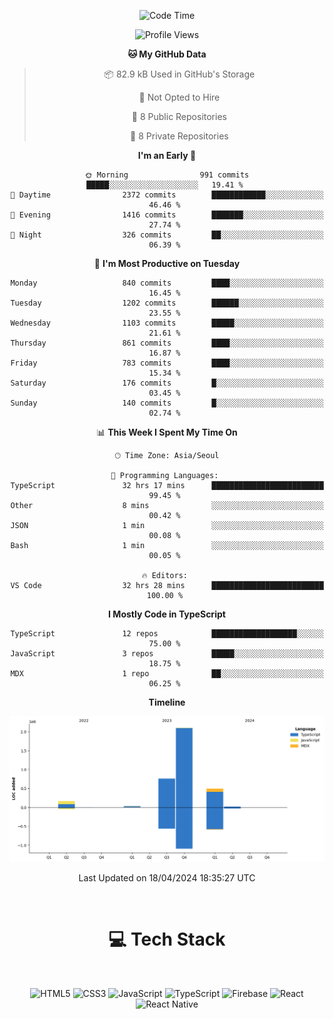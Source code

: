 <div align="center">

  <!--START_SECTION:waka-->
![Code Time](http://img.shields.io/badge/Code%20Time-836%20hrs%2054%20mins-blue)

![Profile Views](http://img.shields.io/badge/Profile%20Views-3-blue)

**🐱 My GitHub Data** 

> 📦 82.9 kB Used in GitHub's Storage 
 > 
> 🚫 Not Opted to Hire
 > 
> 📜 8 Public Repositories 
 > 
> 🔑 8 Private Repositories 
 > 
**I'm an Early 🐤** 

```text
🌞 Morning                991 commits         █████░░░░░░░░░░░░░░░░░░░░   19.41 % 
🌆 Daytime                2372 commits        ████████████░░░░░░░░░░░░░   46.46 % 
🌃 Evening                1416 commits        ███████░░░░░░░░░░░░░░░░░░   27.74 % 
🌙 Night                  326 commits         ██░░░░░░░░░░░░░░░░░░░░░░░   06.39 % 
```
📅 **I'm Most Productive on Tuesday** 

```text
Monday                   840 commits         ████░░░░░░░░░░░░░░░░░░░░░   16.45 % 
Tuesday                  1202 commits        ██████░░░░░░░░░░░░░░░░░░░   23.55 % 
Wednesday                1103 commits        █████░░░░░░░░░░░░░░░░░░░░   21.61 % 
Thursday                 861 commits         ████░░░░░░░░░░░░░░░░░░░░░   16.87 % 
Friday                   783 commits         ████░░░░░░░░░░░░░░░░░░░░░   15.34 % 
Saturday                 176 commits         █░░░░░░░░░░░░░░░░░░░░░░░░   03.45 % 
Sunday                   140 commits         █░░░░░░░░░░░░░░░░░░░░░░░░   02.74 % 
```


📊 **This Week I Spent My Time On** 

```text
🕑︎ Time Zone: Asia/Seoul

💬 Programming Languages: 
TypeScript               32 hrs 17 mins      █████████████████████████   99.45 % 
Other                    8 mins              ░░░░░░░░░░░░░░░░░░░░░░░░░   00.42 % 
JSON                     1 min               ░░░░░░░░░░░░░░░░░░░░░░░░░   00.08 % 
Bash                     1 min               ░░░░░░░░░░░░░░░░░░░░░░░░░   00.05 % 

🔥 Editors: 
VS Code                  32 hrs 28 mins      █████████████████████████   100.00 % 
```

**I Mostly Code in TypeScript** 

```text
TypeScript               12 repos            ███████████████████░░░░░░   75.00 % 
JavaScript               3 repos             █████░░░░░░░░░░░░░░░░░░░░   18.75 % 
MDX                      1 repo              ██░░░░░░░░░░░░░░░░░░░░░░░   06.25 % 
```



**Timeline**

![Lines of Code chart](https://raw.githubusercontent.com/SONGDAM/SONGDAM/master/assets/bar_graph.png)


 Last Updated on 18/04/2024 18:35:27 UTC
<!--END_SECTION:waka-->

  
 <br>
  
# 💻 Tech Stack
  
</div>

</br>

<div align="center">

   ![HTML5](https://img.shields.io/badge/html5-%23E34F26.svg?style=for-the-badge&logo=html5&logoColor=white) ![CSS3](https://img.shields.io/badge/css3-%231572B6.svg?style=for-the-badge&logo=css3&logoColor=white) ![JavaScript](https://img.shields.io/badge/javascript-%23323330.svg?style=for-the-badge&logo=javascript&logoColor=%23F7DF1E) 
 ![TypeScript](https://img.shields.io/badge/typescript-%23007ACC.svg?style=for-the-badge&logo=typescript&logoColor=white)
  ![Firebase](https://img.shields.io/badge/firebase-%23039BE5.svg?style=for-the-badge&logo=firebase) 
 ![React](https://img.shields.io/badge/react-%2320232a.svg?style=for-the-badge&logo=react&logoColor=%2361DAFB) ![React Native](https://img.shields.io/badge/react_native-%2320232a.svg?style=for-the-badge&logo=react&logoColor=%2361DAFB) 

 
</div>
